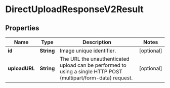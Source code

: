 # DirectUploadResponseV2Result

## Properties
Name | Type | Description | Notes
------------ | ------------- | ------------- | -------------
**id** | **String** | Image unique identifier. |  [optional]
**uploadURL** | **String** | The URL the unauthenticated upload can be performed to using a single HTTP POST (multipart/form-data) request. |  [optional]
